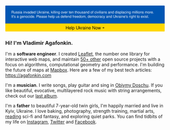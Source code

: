 [![Stand with Ukraine](https://raw.githubusercontent.com/vshymanskyy/StandWithUkraine/main/banner2-direct.svg)](https://vshymanskyy.github.io/StandWithUkraine)

### Hi! I'm Vladimir Agafonkin.

I'm a **software engineer**. I created [Leaflet](https://leafletjs.com), the number one library for interactive web maps, and maintain [50+ other](https://github.com/mourner/projects) open source projects with a focus on algorithms, computational geometry and performance. I'm building the future of maps at [Mapbox](https://mapbox.com). Here are a few of my best tech articles: https://agafonkin.com

I'm a **musician**. I write songs, play guitar and sing in [Obiymy Doschu](https://rain.in.ua/en). If you like beautiful, evocative, multilayered rock music with string arrangements, check out our [last album](https://rain.in.ua/son/en).

I'm a **father** to beautiful 7-year-old twin girls, I'm happily married and live in Kyiv, Ukraine. I love baking, photography, strength training, martial arts,  [reading](https://www.goodreads.com/user/show/7379374-vladimir) sci-fi and fantasy, and exploring quiet parks. You can find tidbits of my life on [Instagram](https://www.instagram.com/mournerv/), [Twitter](https://twitter.com/mourner) and [Facebook](https://www.facebook.com/agafonkin).
